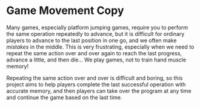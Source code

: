 # Game Movement Copy

Many games, especially platform jumping games, require you to perform the same operation repeatedly to advance, but it is difficult for ordinary players to advance to the last position in one go, and we often make _mistakes_ in the middle. This is very frustrating, especially when we need to repeat the same action over and over again to reach the last progress, advance a little, and then die... We play games, not to train hand muscle memory!

Repeating the same action over and over is difficult and boring, so this project aims to help players complete the last successful operation with accurate memory, and then players can take over the program at any time and continue the game based on the last time.